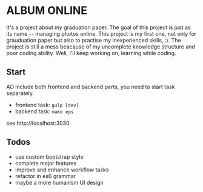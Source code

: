 ALBUM ONLINE
=======================

It's a project about my graduation paper. The goal of this project is just as its name -- managing photos online. This project is my first one, not only for grauduation paper but also to practise my inexperienced skills, :). The project is still a mess beacause of my uncomplete knowledge structure and poor coding ability. Well, I'll keep working on, learning while coding.

Start
------------

AO include both frontend and backend parts, you need to start task separately.
- frontend task: `gulp [dev]`
- backend task: `make eps`

see http://localhost:3030.

Todos
------------
- use custom bootstrap style
- complete major features
- improve and enhance workflow tasks
- refactor in es6 grammar
- maybe a more humanism UI design

